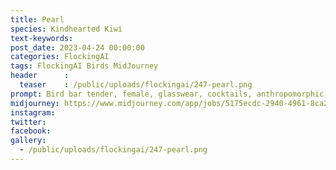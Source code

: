 ```yaml
---
title: Pearl
species: Kindhearted Kiwi 
text-keywords: 
post_date: 2023-04-24 00:00:00
categories: FlockingAI
tags: FlockingAI Birds MidJourney 
header      :
  teaser    : /public/uploads/flockingai/247-pearl.png
prompt: Bird bar tender, female, glasswear, cocktails, anthropomorphic, Cute, fluffy, adorable, Happy, on a space station, 2000s, intricate, lots of detail
midjourney: https://www.midjourney.com/app/jobs/5175ecdc-2940-4961-8ca2-177b418489a9
instagram: 
twitter: 
facebook: 
gallery: 
  - /public/uploads/flockingai/247-pearl.png
---
```


